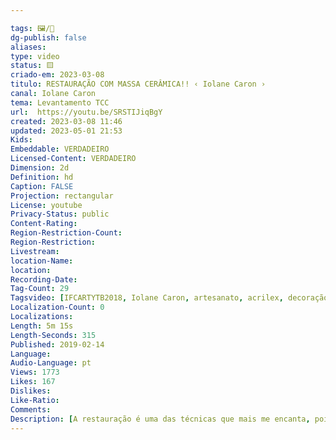 ```yaml
---

tags: 🖼️/🎥️
dg-publish: false
aliases: 
type: video
status: 🟨️ 
criado-em: 2023-03-08
titulo: RESTAURAÇÃO COM MASSA CERÂMICA!! ‹ Iolane Caron ›
canal: Iolane Caron
tema: Levantamento TCC 
url:  https://youtu.be/SRSTIJiqBgY
created: 2023-03-08 11:46
updated: 2023-05-01 21:53
Kids: 
Embeddable: VERDADEIRO
Licensed-Content: VERDADEIRO
Dimension: 2d
Definition: hd
Caption: FALSE
Projection: rectangular
License: youtube
Privacy-Status: public
Content-Rating: 
Region-Restriction-Count: 
Region-Restriction: 
Livestream: 
location-Name: 
location: 
Recording-Date: 
Tag-Count: 29
Tagsvideo: [IFCARTYTB2018, Iolane Caron, artesanato, acrilex, decoração, faça você mesmo, artes, arte, ateliê, fazer artesanato, tinta, mania de artesanato, artesanato é vida, passo a passo, feito a mão, mudar de vida, pintura artesanal, toke e crie, massa ceramica, massa ceramica fria, massa ceramica acrilex, massa ceramica acrilex como usar, massa ceramica acrilex preço, massa ceramica da acrilex, restauração de gesso, restaurar peça de gesso, como restaurar uma peça de gesso, gesso, ceramica]
Localization-Count: 0
Localizations: 
Length: 5m 15s
Length-Seconds: 315
Published: 2019-02-14
Language: 
Audio-Language: pt
Views: 1773
Likes: 167
Dislikes: 
Like-Ratio: 
Comments: 
Description: [A restauração é uma das técnicas que mais me encanta, pois a satisfação de receber uma peça danificada, ou desgastada pelo tempo, e transformá-la em uma peça nova (como se tivesse feito naquele momento), é muito grande!! E com o intuito de dividir isso com vocês, trouxe hoje no canal um vídeo explicando a fazer algumas restaurações com a MASSA CERÂMICA da Acrilex!! Qualquer dúvida deixem nos comentários!! NÃO SE ESQUEÇA DE SE INSCREVER NO CANAL  restaurargesso massaceramica iolanecaron E-mail de contato - Instagram - Facebook - Site ]
---
```

